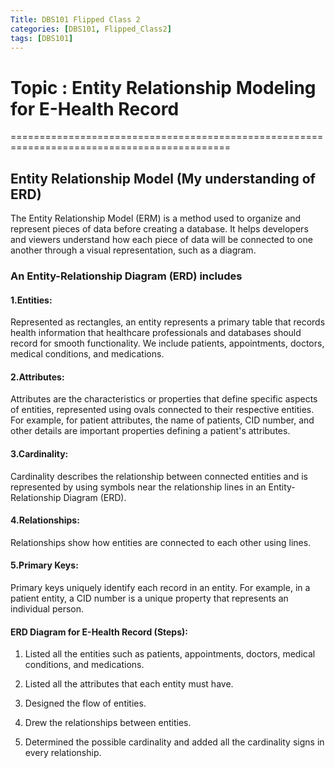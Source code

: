 ```yaml
---
Title: DBS101 Flipped Class 2
categories: [DBS101, Flipped_Class2]
tags: [DBS101]
---
```


# Topic : Entity Relationship Modeling for E-Health Record
============================================================================================

## Entity Relationship Model (My understanding of ERD)

The Entity Relationship Model (ERM) is a method used to organize and represent pieces of data before creating a database. It helps developers and viewers understand how each piece of data will be connected to one another through a visual representation, such as a diagram.


### An Entity-Relationship Diagram (ERD)  includes

#### 1.Entities:
Represented as rectangles, an entity represents a primary table that records health information that healthcare professionals and databases should record for smooth functionality. We include patients, appointments, doctors, medical conditions, and medications.

#### 2.Attributes:
Attributes are the characteristics or properties that define specific aspects of entities, represented using ovals connected to their respective entities. For example, for patient attributes, the name of patients, CID number, and other details are important properties defining a patient's attributes.

#### 3.Cardinality:
Cardinality describes the relationship between connected entities and is represented by using symbols near the relationship lines in an Entity-Relationship Diagram (ERD).

#### 4.Relationships:
Relationships show how entities are connected to each other using lines.

#### 5.Primary Keys:
Primary keys uniquely identify each record in an entity. For example, in a patient entity, a CID number is a unique property that represents an individual person.


#### ERD Diagram for E-Health Record (Steps):

1. Listed all the entities such as patients, appointments, doctors, medical conditions, and medications.

2. Listed all the attributes that each entity must have.

3. Designed the flow of entities.

4. Drew the relationships between entities.

5. Determined the possible cardinality and added all the cardinality signs in every relationship.





